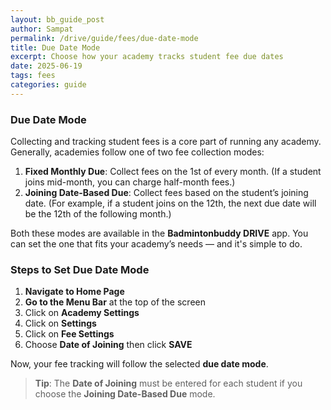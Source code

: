```yaml
---
layout: bb_guide_post
author: Sampat
permalink: /drive/guide/fees/due-date-mode
title: Due Date Mode
excerpt: Choose how your academy tracks student fee due dates
date: 2025-06-19
tags: fees
categories: guide
---
```


### Due Date Mode

Collecting and tracking student fees is a core part of running any academy. Generally, academies follow one of two fee collection modes:

1. **Fixed Monthly Due**: Collect fees on the 1st of every month. (If a student joins mid-month, you can charge half-month fees.)
2. **Joining Date-Based Due**: Collect fees based on the student’s joining date. (For example, if a student joins on the 12th, the next due date will be the 12th of the following month.)

Both these modes are available in the **Badmintonbuddy DRIVE** app. You can set the one that fits your academy’s needs — and it's simple to do.

### Steps to Set Due Date Mode

1. **Navigate to Home Page**  
2. **Go to the Menu Bar** at the top of the screen  
3. Click on **Academy Settings**  
4. Click on **Settings**  
5. Click on **Fee Settings**  
6. Choose **Date of Joining** then click **SAVE**

Now, your fee tracking will follow the selected **due date mode**.

> **Tip**: The **Date of Joining** must be entered for each student if you choose the **Joining Date-Based Due** mode.

